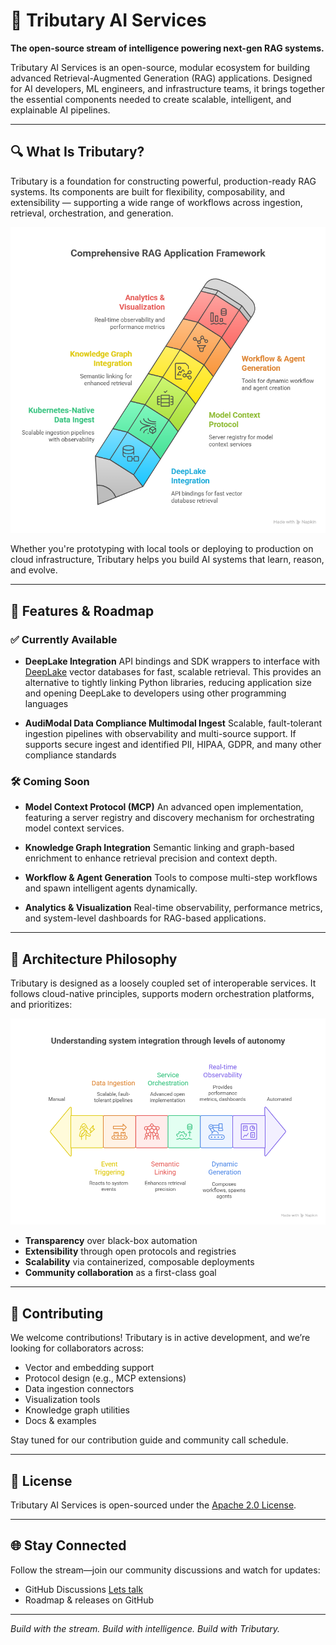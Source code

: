 # 🌊 Tributary AI Services

**The open-source stream of intelligence powering next-gen RAG systems.**

Tributary AI Services is an open-source, modular ecosystem for building advanced Retrieval-Augmented Generation (RAG) applications. Designed for AI developers, ML engineers, and infrastructure teams, it brings together the essential components needed to create scalable, intelligent, and explainable AI pipelines.

---

## 🔍 What Is Tributary?

Tributary is a foundation for constructing powerful, production-ready RAG systems. Its components are built for flexibility, composability, and extensibility — supporting a wide range of workflows across ingestion, retrieval, orchestration, and generation.


![Features](features.png)


Whether you're prototyping with local tools or deploying to production on cloud infrastructure, Tributary helps you build AI systems that learn, reason, and evolve.

---

## 🚀 Features & Roadmap

### ✅ Currently Available

- **DeepLake Integration**
  API bindings and SDK wrappers to interface with [DeepLake](https://activeloop.ai/) vector databases for fast, scalable retrieval.
  This provides an alternative to tightly linking Python libraries, reducing application size and opening DeepLake to developers using other programming languages

- **AudiModal Data Compliance Multimodal Ingest**
  Scalable, fault-tolerant ingestion pipelines with observability and multi-source support.
  If supports secure ingest and identified PII, HIPAA, GDPR, and many other compliance standards

### 🛠️ Coming Soon

- **Model Context Protocol (MCP)**
  An advanced open implementation, featuring a server registry and discovery mechanism for orchestrating model context services.

- **Knowledge Graph Integration**
  Semantic linking and graph-based enrichment to enhance retrieval precision and context depth.

- **Workflow & Agent Generation**
  Tools to compose multi-step workflows and spawn intelligent agents dynamically.

- **Analytics & Visualization**
  Real-time observability, performance metrics, and system-level dashboards for RAG-based applications.

---

## 🧩 Architecture Philosophy

Tributary is designed as a loosely coupled set of interoperable services. It follows cloud-native principles, supports modern orchestration platforms, and prioritizes:

![Event Orchestration](event-automation.png)

- **Transparency** over black-box automation
- **Extensibility** through open protocols and registries
- **Scalability** via containerized, composable deployments
- **Community collaboration** as a first-class goal

---

## 🤝 Contributing

We welcome contributions! Tributary is in active development, and we’re looking for collaborators across:

- Vector and embedding support
- Protocol design (e.g., MCP extensions)
- Data ingestion connectors
- Visualization tools
- Knowledge graph utilities
- Docs & examples

Stay tuned for our contribution guide and community call schedule.

---

## 📜 License

Tributary AI Services is open-sourced under the [Apache 2.0 License](LICENSE).

---

## 🌐 Stay Connected

Follow the stream—join our community discussions and watch for updates:

- GitHub Discussions [Lets talk](https://github.com/orgs/Tributary-ai-services/discussions)
- Roadmap & releases on GitHub

---

*Build with the stream. Build with intelligence. Build with Tributary.*
